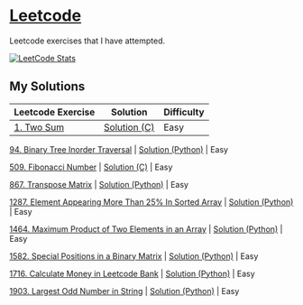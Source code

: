 # [Leetcode](https://leetcode.com/)

Leetcode exercises that I have attempted.

[![LeetCode Stats](https://leetcard.jacoblin.cool/shunpingong?theme=dark&extension=activity)](https://leetcard.jacoblin.cool/shunpingong?theme=dark&extension=activity)

## My Solutions
Leetcode Exercise|Solution|Difficulty
-----------------|---------|-----------
[1. Two Sum](https://leetcode.com/problems/two-sum/) | [Solution (C)](https://github.com/shunpingong/Leetcode/blob/main/1.Two%20Sum/Solution.c) | Easy

[94. Binary Tree Inorder Traversal](https://leetcode.com/problems/binary-tree-inorder-traversal/) | [Solution (Python)](https://github.com/shunpingong/Leetcode/blob/main/94.%20Binary%20Tree%20Inorder%20Traversal/Solution.py) | Easy

[509. Fibonacci Number](https://leetcode.com/problems/fibonacci-number/) | [Solution (C)](https://github.com/shunpingong/Leetcode/blob/main/509.%20Fibonacci%20Number/Solution.c) | Easy

[867. Transpose Matrix](https://leetcode.com/problems/transpose-matrix/) | [Solution (Python)](https://github.com/shunpingong/Leetcode/blob/main/867.%20Transpose%20Matrix/Solution.py) | Easy

[1287. Element Appearing More Than 25% In Sorted Array](https://leetcode.com/problems/element-appearing-more-than-25-in-sorted-array/) | [Solution (Python)](https://github.com/shunpingong/Leetcode/blob/main/1287.%20Element%20Appearing%20More%20Than%2025%25%20In%20Sorted%20Array/Solution.py) | Easy

[1464. Maximum Product of Two Elements in an Array](https://leetcode.com/problems/maximum-product-of-two-elements-in-an-array/) | [Solution (Python)](https://github.com/shunpingong/Leetcode/blob/main/1464.%20Maximum%20Product%20of%20Two%20Elements%20in%20an%20Array/Solution.py) | Easy

[1582. Special Positions in a Binary Matrix](https://leetcode.com/problems/special-positions-in-a-binary-matrix/) | [Solution (Python)](https://github.com/shunpingong/Leetcode/blob/main/1464.%20Maximum%20Product%20of%20Two%20Elements%20in%20an%20Array/Solution.py) | Easy

[1716. Calculate Money in Leetcode Bank](https://leetcode.com/problems/calculate-money-in-leetcode-bank/) | [Solution (Python)](https://github.com/shunpingong/Leetcode/blob/main/1716.%20Calculate%20Money%20in%20Leetcode%20Bank/Solution.py) | Easy

[1903. Largest Odd Number in String](https://leetcode.com/problems/largest-odd-number-in-string/) | [Solution (Python)](https://github.com/shunpingong/Leetcode/blob/main/1903.%20Largest%20Odd%20Number%20in%20String/Solution.py) | Easy
